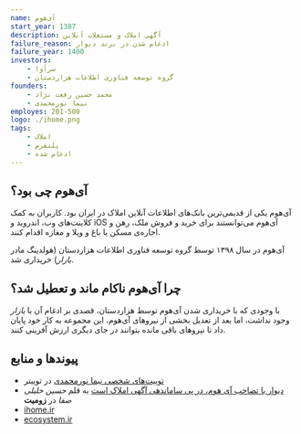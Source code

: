 ```yaml
---
name: آی‌هوم
start_year: 1387
description: آگهی املاک و مستغلات آنلاین
failure_reason: ادغام شدن در برند دیوار
failure_year: 1400
investors:
    - سرآوا
    - گروه توسعه فناوری اطلاعات هزاردستان
founders:
    - محمد حسین رفعت نژاد
    - نیما نورمحمدی
employes: 201-500
logo: ./ihome.png
tags:
    - املاک
    - پلتفرم
    - ادغام شده
---
```

## آی‌هوم چی بود؟
آی‌هوم یکی از قدیمی‌ترین بانک‌های اطلاعات آنلاین املاک در ایران بود. کاربران به کمک  کلاینت‌های وب، اندروید و iOS آی‌هوم می‌توانستند برای خرید و فروش ملک، رهن و اجاره‌ی مسکن یا باغ و ویلا و مغازه اقدام کنند.

آی‌هوم در سال ۱۳۹۸ توسط گروه توسعه فناوری اطلاعات هزاردستان (هولدینگ مادر *بازار*) خریداری شد.

## چرا آی‌هوم ناکام ماند و تعطیل شد؟
با وجودی که با خریداری شدن آی‌هوم توسط هزاردستان، قصدی بر ادغام آن با *بازار* وجود نداشت، اما بعد از تعدیل بخشی از نیروهای آی‌هوم، این مجموعه به کار خود پایان داد تا نیروهای باقی مانده بتوانند در جای دیگری ارزش آفرینی کنند.

## پیوند‌ها و منابع
* [توییت‌های شخصی نیما نورمحمدی](https://twitter.com/Nima1980/status/1400788706546622465) در توییتر
* [دیوار با تصاحب آی هوم، در پی ساماندهی آگهی املاک است](https://www.zoomit.ir/tech-iran/339825-divar-acquired-ihome/) به قلم *حسین خلیلی صفا* در **زومیت**
* [ihome.ir](https://ihome.ir/)
* [ecosystem.ir](https://ecosystem.ir/legal/blog/2251/)